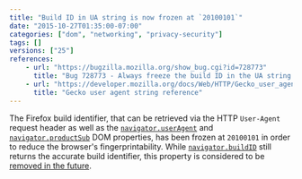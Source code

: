 ```yaml
---
title: "Build ID in UA string is now frozen at `20100101`"
date: "2015-10-27T01:35:00-07:00"
categories: ["dom", "networking", "privacy-security"]
tags: []
versions: ["25"]
references:
    - url: "https://bugzilla.mozilla.org/show_bug.cgi?id=728773"
      title: "Bug 728773 - Always freeze the build ID in the UA string at 20100101"
    - url: "https://developer.mozilla.org/docs/Web/HTTP/Gecko_user_agent_string_reference"
      title: "Gecko user agent string reference"
---
```

The Firefox build identifier, that can be retrieved via the HTTP `User-Agent` request header as well as the [`navigator.userAgent`](https://developer.mozilla.org/docs/Web/API/NavigatorID/userAgent) and [`navigator.productSub`](https://developer.mozilla.org/docs/Web/API/Navigator/productSub) DOM properties, has been frozen at `20100101` in order to reduce the browser's fingerprintability. While [`navigator.buildID`](https://developer.mozilla.org/docs/Web/API/Navigator/buildID) still returns the accurate build identifier, this property is considered to be [removed in the future](https://www.fxsitecompat.dev/en-CA/docs/2015/navigator-buildid-will-be-removed/).
